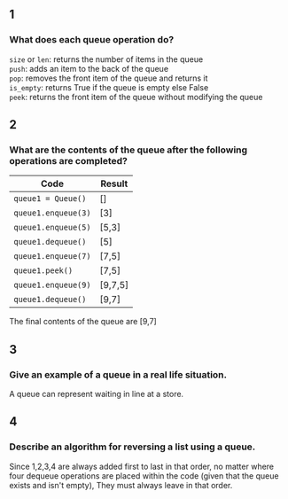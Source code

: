 ## 1
### What does each queue operation do?
`size` or `len`: returns the number of items in the queue \
`push`: adds an item to the back of the queue \
`pop`: removes the front item of the queue and returns it \
`is_empty`: returns True if the queue is empty else False \
`peek`: returns the front item of the queue without modifying the queue

## 2
### What are the contents of the queue after the following operations are completed?
| Code                | Result  |
|---------------------|---------|
| `queue1 = Queue()`  | []      |
| `queue1.enqueue(3)` | [3]     |
| `queue1.enqueue(5)` | [5,3]   |
| `queue1.dequeue()`  | [5]     |
| `queue1.enqueue(7)` | [7,5]   |
| `queue1.peek()`     | [7,5]   |
| `queue1.enqueue(9)` | [9,7,5] |
| `queue1.dequeue()`  | [9,7]   |

The final contents of the queue are [9,7]

## 3
### Give an example of a queue in a real life situation.
A queue can represent waiting in line at a store.

## 4
### Describe an algorithm for reversing a list using a queue.
Since 1,2,3,4 are always added first to last in that order, no matter where four dequeue operations
are placed within the code (given that the queue exists and isn't empty), They must always leave in that
order.